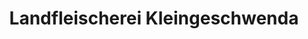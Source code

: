 ---
title: "Landfleischerei Kleingeschwenda"
url: /saalfeld-saale/landfleischerei-kleingeschwenda/
shop: Metzgerei
---